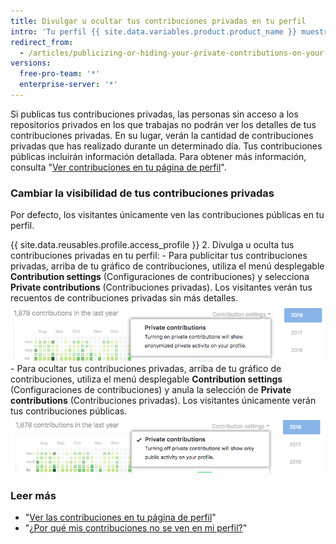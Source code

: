 ```yaml
---
title: Divulgar u ocultar tus contribuciones privadas en tu perfil
intro: 'Tu perfil {{ site.data.variables.product.product_name }} muestra un gráfico de las contribuciones a tu repositorio durante el último año. Puedes elegir mostrar actividad de forma anónima de los repositorios privados además de la actividad que se muestra de los repositorios públicos.'
redirect_from:
  - /articles/publicizing-or-hiding-your-private-contributions-on-your-profile
versions:
  free-pro-team: '*'
  enterprise-server: '*'
---
```


Si publicas tus contribuciones privadas, las personas sin acceso a los repositorios privados en los que trabajas no podrán ver los detalles de tus contribuciones privadas. En su lugar, verán la cantidad de contribuciones privadas que has realizado durante un determinado día. Tus contribuciones públicas incluirán información detallada. Para obtener más información, consulta "[Ver contribuciones en tu página de perfil](/articles/viewing-contributions-on-your-profile-page)".

### Cambiar la visibilidad de tus contribuciones privadas

Por defecto, los visitantes únicamente ven las contribuciones públicas en tu perfil.

{{ site.data.reusables.profile.access_profile }}
2. Divulga u oculta tus contribuciones privadas en tu perfil:
    - Para publicitar tus contribuciones privadas, arriba de tu gráfico de contribuciones, utiliza el menú desplegable **Contribution settings** (Configuraciones de contribuciones) y selecciona **Private contributions** (Contribuciones privadas). Los visitantes verán tus recuentos de contribuciones privadas sin más detalles. ![Habilitar que los visitantes vean las contribuciones privadas desde el menú desplegable de configuraciones de contribuciones](/assets/images/help/profile/private-contributions-on.png)
    - Para ocultar tus contribuciones privadas, arriba de tu gráfico de contribuciones, utiliza el menú desplegable **Contribution settings** (Configuraciones de contribuciones) y anula la selección de **Private contributions** (Contribuciones privadas). Los visitantes únicamente verán tus contribuciones públicas. ![Habilitar que los visitantes vean las contribuciones privadas desde el menú desplegable de configuraciones de contribuciones](/assets/images/help/profile/private-contributions-off.png)

### Leer más

- "[Ver las contribuciones en tu página de perfil](/articles/viewing-contributions-on-your-profile-page)"
- "[¿Por qué mis contribuciones no se ven en mi perfil?](/articles/why-are-my-contributions-not-showing-up-on-my-profile)"
